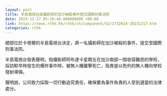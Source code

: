 ```yaml
---
layout: post
title: 半島電視台就攝影師於加沙被殺事件提交國際刑事法院
date: 2023-12-17 05:16:44.000000000 +08:00
link: https://news.rthk.hk/rthk/ch/component/k2/1732614-20231217.htm
categories: rthk
---
```


總部位於卡塔爾的半島電視台決定，將一名攝影師在加沙被殺的事件，提交至國際刑事法院。

半島電視台發表聲明，指攝影師阿布達卡星期五在加沙南部一間收容難民的學校，採訪較早時發生的爆炸事件時，被無人機襲擊死亡，指責是以色列的無人機向學校發射導彈。

聲明說，公司致力採取一切行動追究責任，確保要為事件負責的人受到適當的法律處分。
